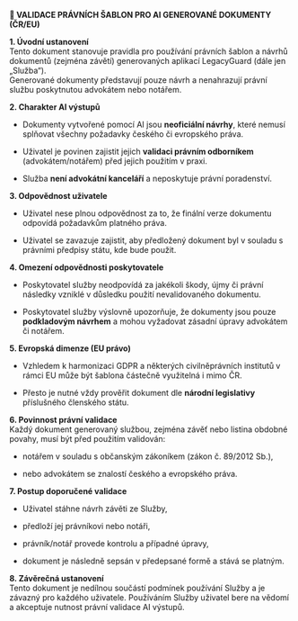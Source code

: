 **📄 VALIDACE PRÁVNÍCH ŠABLON PRO AI GENEROVANÉ DOKUMENTY (ČR/EU)**

**1. Úvodní ustanovení**  
Tento dokument stanovuje pravidla pro používání právních šablon a návrhů dokumentů (zejména závětí) generovaných aplikací LegacyGuard (dále jen „Služba“).  
Generované dokumenty představují pouze návrh a nenahrazují právní službu poskytnutou advokátem nebo notářem.

**2. Charakter AI výstupů**

-   Dokumenty vytvořené pomocí AI jsou **neoficiální návrhy**, které nemusí splňovat všechny požadavky českého či evropského práva.

-   Uživatel je povinen zajistit jejich **validaci právním odborníkem** (advokátem/notářem) před jejich použitím v praxi.

-   Služba **není advokátní kanceláří** a neposkytuje právní poradenství.

**3. Odpovědnost uživatele**

-   Uživatel nese plnou odpovědnost za to, že finální verze dokumentu odpovídá požadavkům platného práva.

-   Uživatel se zavazuje zajistit, aby předložený dokument byl v souladu s právními předpisy státu, kde bude použit.

**4. Omezení odpovědnosti poskytovatele**

-   Poskytovatel služby neodpovídá za jakékoli škody, újmy či právní následky vzniklé v důsledku použití nevalidovaného dokumentu.

-   Poskytovatel služby výslovně upozorňuje, že dokumenty jsou pouze **podkladovým návrhem** a mohou vyžadovat zásadní úpravy advokátem či notářem.

**5. Evropská dimenze (EU právo)**

-   Vzhledem k harmonizaci GDPR a některých civilněprávních institutů v rámci EU může být šablona částečně využitelná i mimo ČR.

-   Přesto je nutné vždy prověřit dokument dle **národní legislativy** příslušného členského státu.

**6. Povinnost právní validace**  
Každý dokument generovaný službou, zejména závěť nebo listina obdobné povahy, musí být před použitím validován:

-   notářem v souladu s občanským zákoníkem (zákon č. 89/2012 Sb.),

-   nebo advokátem se znalostí českého a evropského práva.

**7. Postup doporučené validace**

-   Uživatel stáhne návrh závěti ze Služby,

-   předloží jej právníkovi nebo notáři,

-   právník/notář provede kontrolu a případné úpravy,

-   dokument je následně sepsán v předepsané formě a stává se platným.

**8. Závěrečná ustanovení**  
Tento dokument je nedílnou součástí podmínek používání Služby a je závazný pro každého uživatele. Používáním Služby uživatel bere na vědomí a akceptuje nutnost právní validace AI výstupů.
